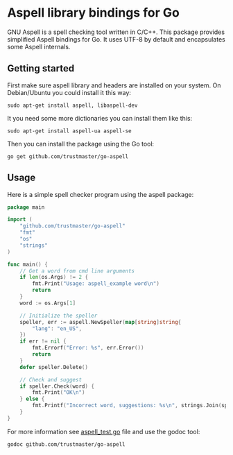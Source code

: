 # Aspell library bindings for Go

GNU Aspell is a spell checking tool written in C/C++. This package provides simplified Aspell bindings for Go.
It uses UTF-8 by default and encapsulates some Aspell internals.

## Getting started

First make sure aspell library and headers are installed on your system. On Debian/Ubuntu you could install it this way:

```
sudo apt-get install aspell, libaspell-dev
```

It you need some more dictionaries you can install them like this:

```
sudo apt-get install aspell-ua aspell-se
```

Then you can install the package using the Go tool:

```
go get github.com/trustmaster/go-aspell
```

## Usage

Here is a simple spell checker program using the aspell package:

```go
package main

import (
	"github.com/trustmaster/go-aspell"
	"fmt"
	"os"
	"strings"
)

func main() {
	// Get a word from cmd line arguments
	if len(os.Args) != 2 {
		fmt.Print("Usage: aspell_example word\n")
		return
	}
	word := os.Args[1]

	// Initialize the speller
	speller, err := aspell.NewSpeller(map[string]string{
		"lang": "en_US",
	})
	if err != nil {
		fmt.Errorf("Error: %s", err.Error())
		return
	}
	defer speller.Delete()

	// Check and suggest
	if speller.Check(word) {
		fmt.Print("OK\n")
	} else {
		fmt.Printf("Incorrect word, suggestions: %s\n", strings.Join(speller.Suggest(word), ", "))
	}
}
```

For more information see [aspell_test.go](https://github.com/trustmaster/go-aspell/blob/master/aspell_test.go) file and use the godoc tool:

```
godoc github.com/trustmaster/go-aspell
```
